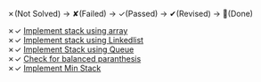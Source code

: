 ✗(Not Solved) -> ✘(Failed) -> ✓(Passed) -> ✔(Revised) -> 💯(Done)

✗✓ [Implement stack using array](https://www.geeksforgeeks.org/problems/implement-stack-using-array/1)     
✗✓ [Implement stack using Linkedlist](https://www.geeksforgeeks.org/problems/implement-stack-using-linked-list/1)     
✗✓ [Implement Stack using Queue](https://leetcode.com/problems/implement-stack-using-queues/)   
✗✓ [Check for balanced paranthesis](https://leetcode.com/problems/valid-parentheses/description/)   
✗✓ [Implement Min Stack](https://leetcode.com/problems/min-stack/)   
